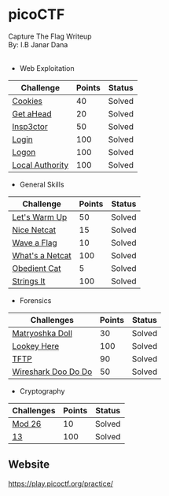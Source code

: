 # picoCTF
Capture The Flag Writeup\
By: I.B Janar Dana
<br />
<br />

- Web Exploitation

| Challenge                                                         | Points | Status |
|-------------------------------------------------------------------|--------|--------|
|[Cookies](./Web%20exploitation/Cookies/readme.md)                  |   40   | Solved |
|[Get aHead](./Web%20exploitation/Get%20ahead/readme.md)            |   20   | Solved |
|[Insp3ctor](./Web%20exploitation/Insp3ctor/readme.md)              |   50   | Solved |
|[Login](./Web%20exploitation/Login/readme.md)                      |   100  | Solved |
|[Logon](./Web%20exploitation/Logon/readme.md)                      |   100  | Solved |
|[Local Authority](./Web%20exploitation/Local%20authority/readme.md)|   100  | Solved |


- General Skills

| Challenge                                                          | Points | Status |
|--------------------------------------------------------------------|--------|--------|
|[Let's Warm Up](./General%20skills/Lets%20warm%20up/readme.md)      |   50   | Solved |
|[Nice Netcat](./General%20skills/Nice%20netcat/readme.md)           |   15   | Solved |
|[Wave a Flag](./General%20skills/Wave%20a%20flag/readme.md)         |   10   | Solved |
|[What's a Netcat](./General%20skills/What's%20a%20netcat/readme.md) |   100  | Solved |
|[Obedient Cat](./General%20skills/Obedient%20cat/readme.md)         |   5    | Solved |
|[Strings It](./General%20skills/String%20it/readme.md)              |   100  | Solved |


 - Forensics

 | Challenges                                                           | Points | Status |
 |----------------------------------------------------------------------|--------|--------|
 |[Matryoshka Doll](./Forensics/Matryoshka%20doll/readme.md)            |   30   | Solved |
 |[Lookey Here](./Forensics/Lookey%20here/readme.md)                    |   100  | Solved |
 |[TFTP](./Forensics/Trivial%20flag%20transfer%20protocol/readme.md)    |   90   | Solved |
 |[Wireshark Doo Do Do](./Forensics/Wireshark%20doo%20do%20do/readme.md)|   50   | Solved |


 - Cryptography

 | Challenges                                  | Points | Status |
 |---------------------------------------------|--------|--------|
 |[Mod 26](./Cryptography/Mod%2026/readme.md)  |   10   | Solved |
 |[13](./Cryptography/13/readme.md)            |   100  | Solved |


Website
---
<https://play.picoctf.org/practice/>
